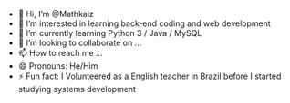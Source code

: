 - 👋 Hi, I’m @Mathkaiz
- 👀 I’m interested in learning back-end coding and web development
- 🌱 I’m currently learning Python 3 / Java / MySQL
- 💞️ I’m looking to collaborate on ...
- 📫 How to reach me ...
- 😄 Pronouns: He/Him
- ⚡ Fun fact: I Volunteered as a English teacher in Brazil before I started studying systems development

<!---
Mathkaiz/Mathkaiz is a ✨ special ✨ repository because its `README.md` (this file) appears on your GitHub profile.
You can click the Preview link to take a look at your changes.
--->
